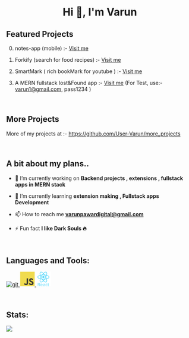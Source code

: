 <!-- added a commit on march 30th 2024 just to keep the Streak! -->

<h1 align="center">Hi 👋, I'm Varun</h1>

 <h2><strong>Featured Projects</strong> </h2>

0. notes-app (mobile) :- [Visit me](https://github.com/User-Varun/notes-app)

1. Forkify (search for food recipes) :- [Visit me](https://forkify-uservaruns-projects.vercel.app/)
 
2. SmartMark ( rich bookMark for youtube ) :- [Visit me](https://github.com/User-Varun/smartMark)

3. A MERN fullstack lost&Found app :- [Visit me](https://lost-and-found-frontend-jprf.onrender.com)  (For Test, use:- varun1@gmail.com, pass1234 ) 

<br>

<h2> <strong>More Projects</strong> </h2>

More of my projects at :- https://github.com/User-Varun/more_projects

<br>

<h2><strong>A bit about my plans..</strong> </h2>

-  🔭 I’m currently working on **Backend projects  , extensions ,  fullstack apps in MERN stack**
- 🌱 I’m currently learning **extension making , Fullstack apps Development**

- 📫 How to reach me **varunpawardigital@gmail.com**

- ⚡ Fun fact **I like Dark Souls 🔥**

<br>

<h2 align="left">Languages and Tools:</h2>
<p align="left">  <a href="https://git-scm.com/" target="_blank" rel="noreferrer"> <img src="https://www.vectorlogo.zone/logos/git-scm/git-scm-icon.svg" alt="git" width="40" height="40"/> </a><a href="https://developer.mozilla.org/en-US/docs/Web/JavaScript" target="_blank" rel="noreferrer"> <img src="https://raw.githubusercontent.com/devicons/devicon/master/icons/javascript/javascript-original.svg" alt="javascript" width="40" height="40"/> </a>  <a href="https://reactjs.org/" target="_blank" rel="noreferrer"> <img src="https://raw.githubusercontent.com/devicons/devicon/master/icons/react/react-original-wordmark.svg" alt="react" width="40" height="40"/> </a> </p>

<br>

<h2 align="left">Stats:</h2>
<img src="https://github-readme-stats.vercel.app/api/top-langs?username=user-varun&show_icons=true&locale=en&layout=compact" />



